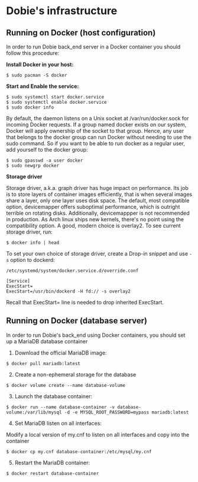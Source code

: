 Dobie's infrastructure
======================

Running on Docker (host configuration)
--------------------------------------

In order to run Dobie back\_end server in a Docker container you should follow this procedure:


**Install Docker in your host:**

```
$ sudo pacman -S docker

```

**Start and Enable the service:**


```
$ sudo systemctl start docker.service
$ sudo systemctl enable docker.service
$ sudo docker info
```

By default, the daemon listens on a Unix socket at /var/run/docker.sock for incoming Docker requests.
If a group named docker exists on our system, Docker will apply ownership of the socket to that group.
Hence, any user that belongs to the docker group can run Docker without needing to use the sudo command.
So if you want to be able to run docker as a regular user, add yourself to the docker group:


```
$ sudo gpasswd -a user docker
$ sudo newgrp docker
```


**Storage driver**

Storage driver, a.k.a. graph driver has huge impact on performance. Its job is to store layers of container
images efficiently, that is when several images share a layer, only one layer uses disk space. The default,
most compatible option, devicemapper offers suboptimal performance, which is outright terrible on rotating disks.
Additionally, devicemappper is not recommended in production. As Arch linux ships new kernels, there's no point
using the compatibility option. A good, modern choice is overlay2. To see current storage driver, run:


```
$ docker info | head
```

To set your own choice of storage driver, create a Drop-in snippet and use `-s` option to dockerd:

```
/etc/systemd/system/docker.service.d/override.conf

[Service]
ExecStart=
ExecStart=/usr/bin/dockerd -H fd:// -s overlay2
```

Recall that ExecStart= line is needed to drop inherited ExecStart.


Running on Docker (database server)
-----------------------------------

In order to run Dobie's back\_end using Docker containers, you should set up a MariaDB database container

1. Download the official MariaDB image:


```
$ docker pull mariadb:latest
```

2. Create a non-ephemeral storage for the database


```
$ docker volume create --name database-volume
```

3. Launch the database container:


```
$ docker run --name database-container -v database-volume:/var/lib/mysql -d -e MYSQL_ROOT_PASSWORD=mypass mariadb:latest
```

4. Set MariaDB listen on all interfaces:

Modify a local version of my.cnf to listen on all interfaces and copy into the container

```
$ docker cp my.cnf database-container:/etc/mysql/my.cnf
```

5. Restart the MariaDB container:


```
$ docker restart database-container
```


